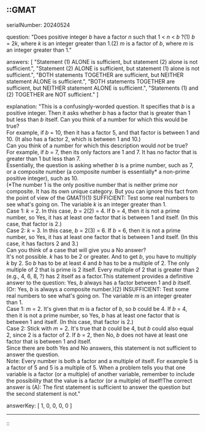 ::GMAT
---


serialNumber: 20240524

question: "Does positive integer <i>b</i> have a factor <i>n</i> such that 1 &lt; <i>n</i> &lt; <i>b</i> ?(1) <i>b</i> = 2<i>k</i>, where <i>k</i> is an integer greater than 1.(2) <i>m</i> is a factor of <i>b</i>, where <i>m</i> is an integer greater than 1."

answers: [
  "Statement (1) ALONE is sufficient, but statement (2) alone is not sufficient.",
  "Statement (2) ALONE is sufficient, but statement (1) alone is not sufficient.",
  "BOTH statements TOGETHER are sufficient, but NEITHER statement ALONE is sufficient.",
  "BOTH statements TOGETHER are sufficient, but NEITHER statement ALONE is sufficient.",
  "Statements (1) and (2) TOGETHER are NOT sufficient."
]

explanation: "This is a confusingly-worded question. It specifies that <i>b</i> is a positive integer. Then it asks whether <i>b</i> has a factor that is greater than 1 but less than <i>b</i> itself. Can you think of a number for which this would be true?<br>For example, if <i>b</i> = 10, then it has a factor 5, and that factor is between 1 and 10. (It also has a factor 2, which is between 1 and 10.)<br>Can you think of a number for which this description would <i>not</i> be true?<br>For example, if <i>b</i> = 7, then its only factors are 1 and 7. It has no factor that is greater than 1 but less than 7.<br>Essentially, the question is asking whether <i>b</i> is a prime number, such as 7, or a composite number (a composite number is essentially* a non-prime positive integer), such as 10.<br>(*The number 1 is the only positive number that is neither prime nor composite. It has its own unique category. But you can ignore this fact from the point of view of the GMAT!)(1) SUFFICIENT: Test some real numbers to see what's going on. The variable <i>k</i> is an integer greater than 1.<br>Case 1: <i>k</i> = 2. In this case, <i>b</i> = 2(2) = 4. If <i>b</i> = 4, then it is not a prime number, so Yes, it has at least one factor that is between 1 and itself. (In this case, that factor is 2.)<br>Case 2: <i>k</i> = 3. In this case, <i>b</i> = 2(3) = 6. If <i>b</i> = 6, then it is not a prime number, so Yes, it has at least one factor that is between 1 and itself. (In this case, it has factors 2 and 3.)<br>Can you think of a case that will give you a No answer?<br>It's not possible. <i>k</i> has to be 2 or greater. And to get <i>b</i>, you have to multiply <i>k</i> by 2. So <i>b</i> has to be at least 4 and <i>b</i> has to be a multiple of 2. The only multiple of 2 that is prime is 2 itself. Every multiple of 2 that is greater than 2 (e.g., 4, 6, 8, ?) has 2 itself as a factor.This statement provides a definitive answer to the question: Yes, <i>b</i> always has a factor between 1 and <i>b</i> itself. (Or: Yes, <i>b</i> is always a composite number.)(2) INSUFFICIENT: Test some real numbers to see what's going on. The variable <i>m</i> is an integer greater than 1.<br>Case 1: <i>m</i> = 2. It's given that <i>m</i> is a factor of <i>b</i>, so <i>b</i> could be 4. If <i>b</i> = 4, then it is not a prime number, so Yes, <i>b</i> has at least one factor that is between 1 and itself. (In this case, that factor is 2.)<br>Case 2: Stick with <i>m</i> = 2. It's true that <i>b</i> could be 4, but <i>b</i> could also equal 2, since 2 is a factor of 2. If <i>b</i> = 2, then No, <i>b</i> does not have at least one factor that is between 1 and itself.<br>Since there are both Yes and No answers, this statement is not sufficient to answer the question.<br>Note: Every number is both a factor and a multiple of itself. For example 5 is a factor of 5 and 5 is a multiple of 5. When a problem tells you that one variable is a factor (or a multiple) of another variable, remember to include the possibility that the value is a factor (or a multiple) of itself!The correct answer is (A): The first statement is sufficient to answer the question but the second statement is not."

answerKey: [
  1, 
  0, 
  0, 
  0, 
  0
]



---
::